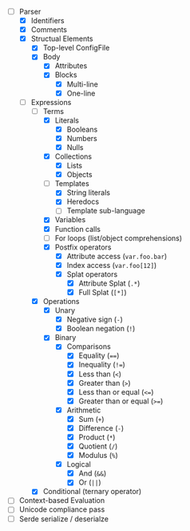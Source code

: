 * [ ] Parser
    * [x] Identifiers
    * [x] Comments
    * [x] Structual Elements
        * [x] Top-level ConfigFile
        * [x] Body
            * [x] Attributes
            * [x] Blocks
                * [x] Multi-line
                * [x] One-line
    * [ ] Expressions
        * [ ] Terms
            * [x] Literals
                * [x] Booleans
                * [x] Numbers
                * [x] Nulls
            * [x] Collections
                * [x] Lists
                * [x] Objects
            * [ ] Templates
                * [x] String literals
                * [x] Heredocs
                * [ ] Template sub-language
            * [x] Variables
            * [x] Function calls
            * [ ] For loops (list/object comprehensions)
            * [x] Postfix operators
                * [x] Attribute access (`var.foo.bar`)
                * [x] Index access (`var.foo[12]`)
                * [x] Splat operators
                    * [x] Attribute Splat (`.*`)
                    * [x] Full Splat (`[*]`)
        * [x] Operations
            * [x] Unary
                * [x] Negative sign (`-`)
                * [x] Boolean negation (`!`)
            * [x] Binary
                * [x] Comparisons
                    * [x] Equality (`==`)
                    * [x] Inequality (`!=`)
                    * [x] Less than (`<`)
                    * [x] Greater than (`>`)
                    * [x] Less than or equal (`<=`)
                    * [x] Greater than or equal (`>=`)
                * [x] Arithmetic
                    * [x] Sum (`+`)
                    * [x] Difference (`-`)
                    * [x] Product (`*`)
                    * [x] Quotient (`/`)
                    * [x] Modulus (`%`)
                * [x] Logical
                    * [x] And (`&&`)
                    * [x] Or (`||`)
        * [x] Conditional (ternary operator)
* [ ] Context-based Evaluation
* [ ] Unicode compliance pass
* [ ] Serde serialize / deserialze
